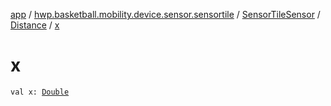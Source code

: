 [app](../../../index.md) / [hwp.basketball.mobility.device.sensor.sensortile](../../index.md) / [SensorTileSensor](../index.md) / [Distance](index.md) / [x](.)

# x

`val x: `[`Double`](https://kotlinlang.org/api/latest/jvm/stdlib/kotlin/-double/index.html)